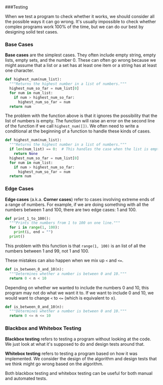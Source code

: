 ###Testing

When we test a program to check whether it works, we should consider all the possible ways it can go wrong. It's usually impossible to check whether complex programs work 100% of the time, but we can do our best by designing solid test cases.

### Base Cases

**Base cases** are the simplest cases. They often include empty string, empty lists, empty sets, and the number 0. These can often go wrong because we might assume that a list or a set has at least one item or a string has at least one character.

```python
def highest_num(num_list):
  """Returns the highest number in a list of numbers."""
  highest_num_so_far = num_list[0]
  for num in num_list:
    if num > highest_num_so_far:
      highest_num_so_far = num
  return num
```

The problem with the function above is that it ignores the possibility that the list of numbers is empty. The function will raise an error on the second line of the function if we call `highest_num([])`. We often need to write a conditional at the beginning of a function to handle these kinds of cases.

```python
def highest_num(num_list):
  """Returns the highest number in a list of numbers."""
  if len(num_list) == 0:  # This handles the case when the list is empty
    return None
  highest_num_so_far = num_list[0]
  for num in num_list:
    if num > highest_num_so_far:
      highest_num_so_far = num
  return num
```


### Edge Cases

**Edge cases** (a.k.a. **Corner cases**) refer to cases involving extreme ends of a range of numbers. For example, if we are doing something with all the numbers between 1 and 100, there are two edge cases: 1 and 100.

```python
def print_1_to_100():
  """Prints the numbers from 1 to 100 on one line."""
  for i in range(1, 100):
    print(i, end = "")
  print()
```

This problem with this function is that `range(1, 100)` is an list of all the numbers between 1 and 99, not 1 and 100. 

These mistakes can also happen when we mix up `<` and `<=`.

```python
def is_between_0_and_10(n):
  """Determines whether a number is between 0 and 10."""
  return 0 < n < 10
```

Depending on whether we wanted to include the numbers 0 and 10, this program may not do what we want it to. If we want to include 0 and 10, we would want to change `<` to `<=` (which is equivalent to ≤).

```python
def is_between_0_and_10(n):
  """Determines whether a number is between 0 and 10."""
  return 0 <= n <= 10
```

### Blackbox and Whitebox Testing

**Blackbox testing** refers to testing a program without looking at the code. We just look at what it's supposed to do and design tests around that.

**Whitebox testing** refers to testing a program based on how it was implemented. We consider the design of the algorithm and design tests that we think might go wrong based on the algorithm.

Both blackbox testing and whitebox testing can be useful for both manual and automated tests.
